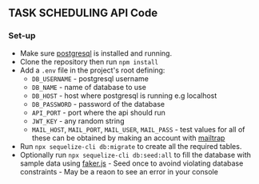 ## TASK SCHEDULING API Code

### Set-up

* Make sure [postgresql](https://www.postgresql.org/) is installed
  and running.
* Clone the repository then run `npm install`
* Add a `.env` file in the project's root defining:
    - `DB_USERNAME` - postgresql username
    - `DB_NAME` - name of database to use
    - `DB_HOST` - host where postgresql is running  e.g localhost
    - `DB_PASSWORD` - password of the database
    * `API_PORT` - port where the api should run
    * `JWT_KEY` - any random string
    * `MAIL_HOST`, `MAIL_PORT`, `MAIL_USER`, `MAIL_PASS` - test values for
      all of these can be obtained by making an account
      with [mailtrap](https://mailtrap.io/inboxes)
* Run `npx sequelize-cli db:migrate` to create all the required tables.
* Optionally run `npx sequelize-cli db:seed:all` to fill the database with
  sample data using [faker.js](https://github.com/marak/Faker.js/) - Seed once to avoind violating database constraints - May be a reaon to see an error in your console
